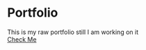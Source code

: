 # Portfolio
This is my raw portfolio still I am working on it
<br>
[Check Me](https://portfolio-three-bay-59.vercel.app/)

